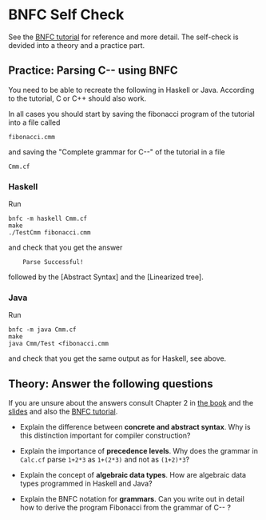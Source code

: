 # BNFC Self Check

See the [BNFC tutorial](http://bnfc.digitalgrammars.com/tutorial/bnfc-tutorial.html) for reference and more detail. The self-check is devided into a theory and a practice part.

## Practice: Parsing C-- using BNFC

You need to be able to recreate the following in Haskell or Java. According to the tutorial, C or C++ should also work.

In all cases you should start by saving the fibonacci program of the tutorial into a file called

    fibonacci.cmm
  
and saving the "Complete grammar for C--" of the tutorial in a file 

    Cmm.cf

### Haskell

Run

    bnfc -m haskell Cmm.cf
    make
    ./TestCmm fibonacci.cmm

and check that you get the answer

        Parse Successful!

followed by the [Abstract Syntax] and the [Linearized tree].

### Java

Run

    bnfc -m java Cmm.cf
    make
    java Cmm/Test <fibonacci.cmm
  
and check that you get the same output as for Haskell, see above.

## Theory: Answer the following questions

If you are unsure about the answers consult Chapter 2 in [the book](http://www.cse.chalmers.se/edu/year/2012/course/DAT150/lectures/plt-book.pdf) and the [slides](http://www.grammaticalframework.org/ipl-book/slides/2-slides-ipl-book.pdf) and also the [BNFC tutorial](http://bnfc.digitalgrammars.com/tutorial/bnfc-tutorial.html).

- Explain the difference between **concrete and abstract syntax**. Why is this distinction important for compiler construction?

- Explain the importance of **precedence levels**. Why does the grammar in `Calc.cf` parse `1+2*3` as `1+(2*3)` and not as `(1+2)*3`?

- Explain the concept of **algebraic data types**. How are algebraic data types programmed in Haskell and Java?

- Explain the BNFC notation for **grammars**. Can you write out in detail how to derive the program Fibonacci from the grammar of C-- ?

